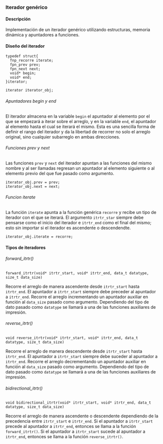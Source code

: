 ### Iterador genérico 

#### Descripción
Implementación de  un iterador genérico utilizando estructuras, memoria dinámica
y apuntadores a funciones.

#### Diseño del iterador

```
typedef struct{
  fnp_recorre iterate;
  fpn_prev prev;
  fpn_next next;
  void* begin;
  void* end;
}iterator;
```
```
iterator iterator_obj;
```
###### Apuntadores begin y end
El iterador almacena en la variable ```begin``` el apuntador al elemento por el que se empezará a iterar sobre el arreglo, y en la variable ```end```, el apuntador al elemento hasta el cual se iterará el mismo. Esta es una sencilla forma de definir el rango del iterador y da la libertad de recorrer no solo el arreglo original, sino cualquier subarreglo en ambas direcciones.

###### Funciones prev y next
Las funciones ```prev``` y ```next```  del iterador apuntan a las funciones del mismo nombre y al ser llamadas regresan un apuntador al elemento siguiente o al elemento previo del que fue pasado como argumento.

```
iterator_obj.prev = prev;
iterator_obj.next = next;
```

###### Funcion iterate
La función ```iterate``` apunta a la función genérica ```recorre``` y recibe un tipo de iterador con el que se iterará. El argumento ```itrtr_star``` siempre debe pensarse como el inicio del iterador e ```itrtr_end``` como el final del mismo; esto sin importar si el iterador es ascendente o descendendte.   

```
iterator_obj.iterate = recorre;
```

#### Tipos de iteradores

###### forward_itrtr()
```
forward_itrtr(void* itrtr_start, void* itrtr_end, data_t datatype, size_t data_size)
```
Recorre el arreglo de manera ascendente desde ```itrtr_start``` hasta ```itrtr_end```. El apuntador a ```itrtr_start``` siempre debe preceder al apuntador a ```itrtr_end```. Recorre el arreglo incrementando un apuntador auxiliar en función al ```data_size``` pasado como argumento. Dependiendo del tipo de dato pasado como ```datatype``` se llamará a una de las funciones auxiliares de impresión.

###### reverse_itrtr()
```
void reverse_itrtr(void* itrtr_start, void* itrtr_end, data_t datatype, size_t data_size)
```
Recorre el arreglo de manera descendente desde ```itrtr_start``` hasta ```itrtr_end```. El apuntador a ```itrtr_start``` siempre debe suceder al apuntador a ```itrtr_end```. Recorre el arreglo decrementando un apuntador auxiliar en función al ```data_size``` pasado como argumento. Dependiendo del tipo de dato pasado como ```datatype``` se llamará a una de las funciones auxiliares de impresión.

###### bidirectional_itrtr()
```
void bidirectional_itrtr(void* itrtr_start, void* itrtr_end, data_t datatype, size_t data_size)
```
Recorre el arreglo de manera ascendente o descendente dependiendo de la precedencia entre ```itrtr_start``` e ```itrtr_end```. Si el apuntador a ```itrtr_start``` precede al apuntador a ```itrtr_end```, entonces se llama a la función ```forward_itrtr()```. Si el apuntador a ```itrtr_start``` sucede al apuntador a ```itrtr_end```, entonces se llama a la función ```reverse_itrtr()```.
